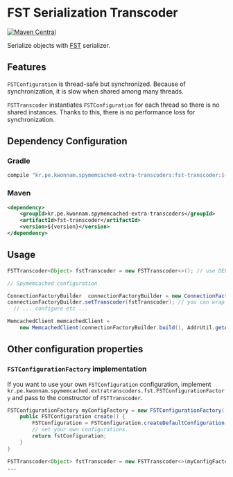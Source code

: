 # FST Serialization Transcoder
[![Maven Central](https://maven-badges.herokuapp.com/maven-central/kr.pe.kwonnam.spymemcached-extra-transcoders/fst-transcoder/badge.svg)](https://maven-badges.herokuapp.com/maven-central/kr.pe.kwonnam.spymemcached-extra-transcoders/fst-transcoder)

Serialize objects with [FST](http://ruedigermoeller.github.io/fast-serialization/) serializer.

## Features
`FSTConfiguration` is thread-safe but synchronized. Because of synchronization, it is slow when shared among many threads.

`FSTTranscoder` instantiates `FSTConfiguration` for each thread so there is no shared instances.
Thanks to this, there is no performance loss for synchronization.

## Dependency Configuration
### Gradle
```groovy
compile "kr.pe.kwonnam.spymemcached-extra-transcoders:fst-transcoder:${version}"
```

### Maven
```xml
<dependency>
    <groupId>kr.pe.kwonnam.spymemcached-extra-transcoders</groupId>
    <artifactId>fst-transcoder</artifactId>
    <version>${version}</version>
</dependency>
```

## Usage
```java
FSTTranscoder<Object> fstTranscoder = new FSTTranscoder<>(); // use DEFAULT_FSTCONFIGURATION_FACTORY

// Spymemcached configuration

ConnectionFactoryBuilder  connectionFactoryBuilder = new ConnectionFactoryBuilder();
connectionFactoryBuilder.setTranscoder(fstTranscoder); // you can wrap this with xxx-compress-transcoder
  // ... configure etc ...

MemcachedClient memcachedClient = 
    new MemcachedClient(connectionFactoryBuilder.build(), AddrUtil.getAddresses("memcachedhost:port"));
```

## Other configuration properties
### `FSTConfigurationFactory` implementation
If you want to use your own `FSTConfiguration` configuration, implement `kr.pe.kwonnam.spymemcached.extratranscoders.fst.FSTConfigurationFactory` and pass to the constructor of `FSTTranscoder`.
```java
FSTConfigurationFactory myConfigFactory = new FSTConfigurationFactory() {
    public FSTConfiguration create() {
        FSTConfiguration = FSTConfiguration.createDefaultConfiguration();
        // set your own configurations.
        return fstConfiguration;
    }
}

FSTTranscoder<Object> fstTranscoder = new FSTTranscoder<>(myConfigFactory);
...

```
